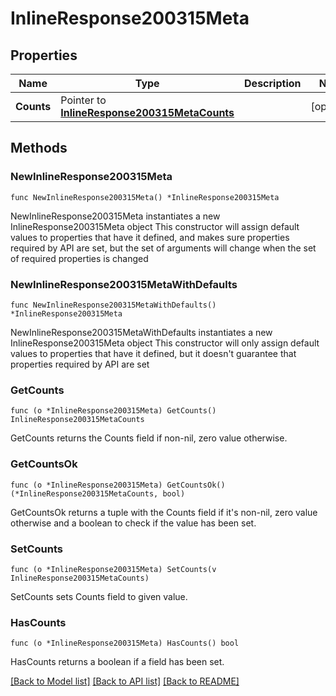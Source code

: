 # InlineResponse200315Meta

## Properties

Name | Type | Description | Notes
------------ | ------------- | ------------- | -------------
**Counts** | Pointer to [**InlineResponse200315MetaCounts**](InlineResponse200315MetaCounts.md) |  | [optional] 

## Methods

### NewInlineResponse200315Meta

`func NewInlineResponse200315Meta() *InlineResponse200315Meta`

NewInlineResponse200315Meta instantiates a new InlineResponse200315Meta object
This constructor will assign default values to properties that have it defined,
and makes sure properties required by API are set, but the set of arguments
will change when the set of required properties is changed

### NewInlineResponse200315MetaWithDefaults

`func NewInlineResponse200315MetaWithDefaults() *InlineResponse200315Meta`

NewInlineResponse200315MetaWithDefaults instantiates a new InlineResponse200315Meta object
This constructor will only assign default values to properties that have it defined,
but it doesn't guarantee that properties required by API are set

### GetCounts

`func (o *InlineResponse200315Meta) GetCounts() InlineResponse200315MetaCounts`

GetCounts returns the Counts field if non-nil, zero value otherwise.

### GetCountsOk

`func (o *InlineResponse200315Meta) GetCountsOk() (*InlineResponse200315MetaCounts, bool)`

GetCountsOk returns a tuple with the Counts field if it's non-nil, zero value otherwise
and a boolean to check if the value has been set.

### SetCounts

`func (o *InlineResponse200315Meta) SetCounts(v InlineResponse200315MetaCounts)`

SetCounts sets Counts field to given value.

### HasCounts

`func (o *InlineResponse200315Meta) HasCounts() bool`

HasCounts returns a boolean if a field has been set.


[[Back to Model list]](../README.md#documentation-for-models) [[Back to API list]](../README.md#documentation-for-api-endpoints) [[Back to README]](../README.md)


